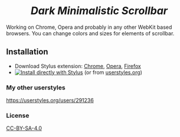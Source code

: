 <h1 align="center"><i>Dark Minimalistic Scrollbar</i></h1>
Working on Chrome, Opera and probably in any other WebKit based browsers. You can change colors and sizes for elements of scrollbar.

## Installation
* Download Stylus extension: [Chrome](https://chrome.google.com/webstore/detail/clngdbkpkpeebahjckkjfobafhncgmne), [Opera](https://addons.opera.com/extensions/details/stylus/), [Firefox](https://addons.mozilla.org/firefox/addon/styl-us/) <br>
* [![Install directly with Stylus](https://img.shields.io/badge/Install%20directly%20with-Stylus-238b8b.svg)](https://raw.githubusercontent.com/pabli24/DMScrollbar/master/Dark-Minimalistic-Scrollbar.user.css) (or from [userstyles.org](https://userstyles.org/styles/127819/dark-minimalistic-scrollbar))

### My other userstyles
https://userstyles.org/users/291236

### License
[CC-BY-SA-4.0](https://github.com/pabli24/DMScrollbar/blob/master/LICENSE)
